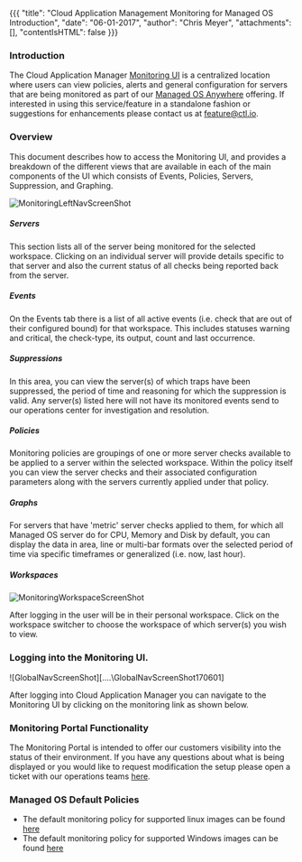 {{{
  "title": "Cloud Application Management Monitoring for Managed OS Introduction",
  "date": "06-01-2017",
  "author": "Chris Meyer",
  "attachments": [],
  "contentIsHTML": false
}}}


### Introduction
The Cloud Application Manager [Monitoring UI](https://monitoring.cam.ctl.io) is a centralized location where users can view policies, alerts and general configuration for servers that are being monitored as part of our [Managed OS Anywhere](https://www.ctl.io/cloud-application-manager/managed-services-anywhere/) offering. If interested in using this service/feature in a standalone fashion or suggestions for enhancements please contact us at [feature@ctl.io](mailto:feature@ctl.io).  


### Overview
This document describes how to access the Monitoring UI, and provides a breakdown of the different views that are available in each of the main components of the UI which consists of Events, Policies, Servers, Suppression, and Graphing.


![MonitoringLeftNavScreenShot](..\..\images\MonitoringLeftNavScreenShot170601.png)


##### Servers
This section lists all of the server being monitored for the selected workspace. Clicking on an individual server will provide details specific to that server and also the current status of all checks being reported back from the server.  

##### Events
On the Events tab there is a list of all active events (i.e. check that are out of their configured bound) for that workspace.  This includes statuses warning and critical, the check-type, its output, count and last occurrence.

##### Suppressions
In this area, you can view the server(s) of which traps have been suppressed, the period of time and reasoning for which the suppression is valid. Any server(s) listed here will not have its monitored events send to our operations center for investigation and resolution.  

##### Policies
Monitoring policies are groupings of one or more server checks available to be applied to a server within the selected workspace. Within the policy itself you can view the server checks and their associated configuration parameters along with the servers currently applied under that policy.  

##### Graphs
For servers that have 'metric' server checks applied to them, for which all Managed OS server do for CPU, Memory and Disk by default, you can display the data in area, line or multi-bar formats over the selected period of time via specific timeframes or generalized (i.e. now, last hour).

##### Workspaces
![MonitoringWorkspaceScreenShot](..\..\images\MonitoringWorkSpaceScreenShot170601.png)

After logging in the user will be in their personal workspace. Click on the workspace switcher to choose the workspace of which server(s) you wish to view.  


### Logging into the Monitoring UI.

![GlobalNavScreenShot][..\..\GlobalNavScreenShot170601]

After logging into Cloud Application Manager you can navigate to the Monitoring UI by clicking on the monitoring link as shown below.



### Monitoring Portal Functionality

The Monitoring Portal is intended to offer our customers visibility into the status of their environment. If you have any questions about what is being displayed or you would like to request modification the setup please open a ticket with our operations teams [here](http://managedservices.ctl.io).  

### Managed OS Default Policies

* The default monitoring policy for supported linux images can be found [here](CTLCloudMonitoringDefaultPolicy-Linux.md)
* The default monitoring policy for supported Windows images can be found [here](CTLCloudMonitoringDefaultPolicy-Windows.md)
